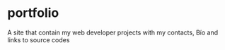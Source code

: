 # portfolio
A site that contain my web developer projects with my contacts, Bío and links to source codes
